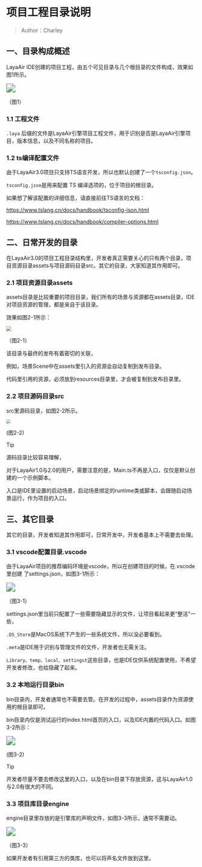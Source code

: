 # 项目工程目录说明 

> Author：Charley

## 一、目录构成概述

LayaAir IDE创建的项目工程，由五个可见目录与几个根目录的文件构成，效果如图1所示。

<img src="img/1.png" style="zoom:150%;" /> 

（图1）

### 1.1 工程文件

`.laya` 后缀的文件是LayaAir引擎项目工程文件，用于识别是否是LayaAir引擎项目，版本信息，以及不同名称的项目。

### 1.2 ts编译配置文件

由于LayaAir3.0项目只支持TS语言开发，所以也默认创建了一个`tsconfig.json`。

`tsconfig.json`是用来配置 TS 编译选项的，位于项目的根目录。

如果想了解该配置的详细信息，请直接前往TS语言的文档：

https://www.tslang.cn/docs/handbook/tsconfig-json.html

https://www.tslang.cn/docs/handbook/compiler-options.html



## 二、日常开发的目录

在LayaAir3.0的项目工程目录结构里，开发者真正需要关心的只有两个目录，项目资源目录assets与项目源码目录src。其它的目录，大家知道其作用即可。

### 2.1 项目资源目录assets

assets目录是比较重要的项目目录，我们所有的场景与资源都在assets目录，IDE对项目资源的管理，都是来自于该目录。

效果如图2-1所示：

<img src="img/2-1.png" style="zoom:80%;" /> 

（图2-1）

该目录与最终的发布有着密切的关联，

例如，场景Scene中在assets里引入的资源会自动复制到发布目录。

代码里引用的资源，必须放到resources目录里，才会被复制到发布目录里。

### 2.2 项目源码目录src

src里源码目录，如图2-2所示。

<img src="img/2-2.png" style="zoom:67%;" /> 

(图2-2) 

> [!Tip]
>
> 源码目录比较容易理解，
>
> 对于LayaAir1.0与2.0的用户，需要注意的是，Main.ts不再是入口，仅仅是默认创建的一个示例脚本。
>
> 入口是IDE里设置的启动场景，启动场景绑定的runtime类或脚本，会跟随启动场景运行，作为项目的入口。



## 三、其它目录

其它的目录，开发者知道其作用即可，日常开发中，开发者基本上不需要去处理。

### 3.1 vscode配置目录.vscode

由于LayaAir项目的推荐编码环境是vscode，所以在创建项目的时候，在.vscode里创建 了settings.json，如图3-1所示：

<img src="img/3-1.png" style="zoom:150%;" />  

（图3-1）

settings.json里当前只配置了一些需要隐藏显示的文件，让项目看起来更“整洁”一些，

`.DS_Store`是MacOS系统下产生的一些系统文件，所以没必要看到。

`.meta`是IDE用于识别与管理文件的文件，开发者也无需关注。

`Library、temp、local、settingst`这些目录，也是IDE仅供系统配置使用，不希望开发者修改，也给隐藏了起来。



### 3.2 本地运行目录bin

bin目录内，开发者通常也不需要去管。在开发的过程中，assets目录作为资源使用的根目录即可。

bin目录内仅是测试运行的index.html首页的入口，以及IDE内置的代码入口。如图3-2所示：

  <img src="img/3-2.png" style="zoom: 150%;" />

(图3-2)

> [!Tip]
>
> 开发者尽量不要去修改这里的入口，以及在bin目录下存放资源，这与LayaAir1.0与2.0有很大的不同。



### 3.3 项目库目录engine

engine目录里存放的是引擎库的声明文件，如图3-3所示，通常不需要动。

<img src="img/3-3.png" style="zoom: 150%;" /> 

（图3-3）

如果开发者有引用第三方的类库，也可以将声名文件放到这里。